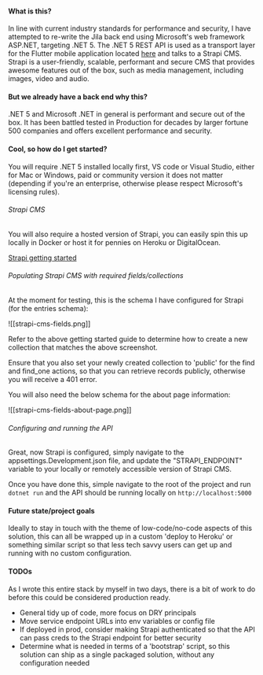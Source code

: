 #### What is this?

In line with current industry standards for performance and security, I have attempted to re-write the Jila back end using Microsoft's web framework ASP.NET, targeting .NET 5. The .NET 5 REST API is used as a transport layer for the Flutter mobile application located [here](https://github.com/JilaFramework/jila-mobile) and talks to a Strapi CMS. Strapi is a user-friendly, scalable, performant and secure CMS that provides awesome features out of the box, such as media management, including images, video and audio.

#### But we already have a back end why this?

.NET 5 and Microsoft .NET in general is performant and secure out of the box. It has been battled tested in Production for decades by larger fortune 500 companies and offers excellent performance and security.
	
#### Cool, so how do I get started?
You will require .NET 5 installed locally first, VS code or Visual Studio, either for Mac or Windows, paid or community version it does not matter (depending if you're an enterprise, otherwise please respect Microsoft's licensing rules).

###### Strapi CMS
	
You will also require a hosted version of Strapi, you can easily spin this up locally in Docker or host it for pennies on Heroku or DigitalOcean.
	
[Strapi getting started](https://strapi.io/documentation/developer-docs/latest/getting-started/quick-start.html)
	
###### Populating Strapi CMS with required fields/collections
	
At the moment for testing, this is the schema I have configured for Strapi (for the entries schema):

![[strapi-cms-fields.png]]
	
Refer to the above getting started guide to determine how to create a new collection that matches the above screenshot.
	
Ensure that you also set your newly created collection to 'public' for the find and find_one actions, so that you can retrieve records publicly, otherwise you will receive a 401 error.
	
You will also need the below schema for the about page information:

![[strapi-cms-fields-about-page.png]]
	
###### Configuring and running the API
	
Great, now Strapi is configured, simply navigate to the appsettings.Development.json file, and update the "STRAPI_ENDPOINT" variable to your locally or remotely accessible version of Strapi CMS.

Once you have done this, simple navigate to the root of the project and run `dotnet run` and the API should be running locally on `http://localhost:5000`
	
#### Future state/project goals
	
Ideally to stay in touch with the theme of low-code/no-code aspects of this solution, this can all be wrapped up in a custom 'deploy to Heroku' or something similar script so that less tech savvy users can get up and running with no custom configuration.
	
#### TODOs
	
As I wrote this entire stack by myself in two days, there is a bit of work to do before this could be considered production ready.
	
- General tidy up of code, more focus on DRY principals
- Move service endpoint URLs into env variables or config file
- If deployed in prod, consider making Strapi authenticated so that the API can pass creds to the Strapi endpoint for better security
- Determine what is needed in terms of a 'bootstrap' script, so this solution can ship as a single packaged solution, without any configuration needed